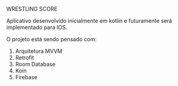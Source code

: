 WRESTLING SCORE

Aplicativo desenvolvido inicialmente em kotlin e futuramente será implementado para IOS.

O projeto está sendo pensado com:
  1. Arquitetura MVVM
  2. Retrofit
  4. Room Database
  5. Koin
  6. Firebase
